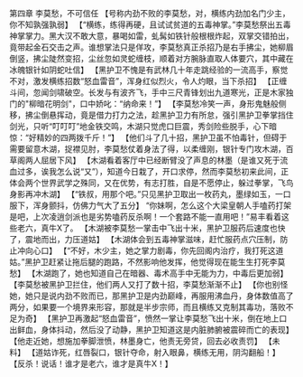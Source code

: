 第四章 李莫愁，不可信任
    【号称内劲不败的李莫愁，对，横练内劲加名门少主，你不知孰强孰弱】
    【“横练，练得再硬，且试试贫道的五毒神掌。”李莫愁祭出五毒神掌掌力。黑大汉不敢大意，暴喝如雷，虬髯如铁针般根根炸起，双掌交错拍出，竟带起金石交击之声。谁想掌法只是佯攻，李莫愁真正杀招乃是右手拂尘，她柳眉倒竖，拂尘陡然变招，尘丝忽如灵蛇缠枝，顺着对方腕脉直取人体要穴，其中藏在冰魄银针如阴蛇吐信】
    【黑护卫不愧是有武林几十年走跳经验的一流高手，察觉不对，激发横练招数“怒血雷音”，浑身红似烈火，令人灼眼，当下杀招】
    【正缠斗间，忽闻剑啸破空。长发与有波齐飞，手中三尺青锋划出九道寒光，正是木家独门的"柳暗花明剑"，口中娇叱：“纳命来！”】
    【李莫愁冷笑一声，身形鬼魅般侧移，拂尘倒悬挥动，竟是借力打力之法，趁黑护卫力有所怠，强引黑护卫拳掌挡住剑光，只听“叮叮叮”地金铁交鸣，木湖只觉虎口巨震，秀剑险些脱手，心下暗惊：“好精妙的四两拨千斤！”】
    【他们斗了几十招，黑护卫虽不怕毒针，但碍于需要留意木湖，捉襟见肘，李莫愁仗着身法了得，以柔缠刚，银针专门攻木湖，百草阁两人屈居下风】
    【木湖看着客厅中已经断臂没了声息的林墨（是谁又死于流血过多，诶我怎么说“又”），知道今日栽了，开口求停，然而李莫愁初来此间，正体会两个世界武学之殊同，又在优势，有志打胜，自是不愿停止，躲过拳掌，飞鸟身影再冲木湖】
    【“铁叔，用那个吧。”只见黑护卫取出一枚药丸，墨绿如玉，一口服下，浑身颤抖，仿佛力气大了五分】
    “你妹啊，怎么这个大梁皇朝人手嗑药打架是吧，上次凌逍剑派也是劣势嗑药反杀啊！一个套路不能一直用吧！”易丰看着这些老六，真牛X了。
    【木湖被李莫愁一掌击中飞出十米，黑护卫服药后速度也快了，震地而出，力压道姑】
    【木湖体会到五毒神掌滋味，赶忙服药点穴压制，防止冲向心口】
    【“不好，木少主，她之掌力剧毒，你先回阁内治疗，我打死这道姑。”黑护卫赶紧让拖后腿的跑路，不然影响他发挥，他觉得现在能生生打死李莫愁】
    【木湖跑了，她也知道自己在暗器、毒术高手中无能为力，中毒后更加弱】
    【李莫愁被黑护卫拦住，他们两人又打了数十招，李莫愁渐渐不止】
    【你也别怪她，她只是说内劲不败而已，那黑护卫是内劲巅峰，再服用沸血丹，身体数值高了两分，如果要一个境界来形容，那就是半步宗师，而且横练又克制其毒功，落败不足为奇】
    【黑护卫再激起“怒血雷音”，愤然一掌让李莫愁飞出十米，倒在地上口出鲜血，身体抖动，然后没了动静，黑护卫知道这是内脏肺腑被震碎而亡的表现】
    【他走近她，想施加拳脚泄愤，林墨身亡，他责无旁贷，回去必收责罚】
    【未料】
    【道姑诈死，红唇裂口，银针夺命，射入眼鼻，横练无用，阴沟翻船！】
    【反杀！说话！谁才是老六，谁才是真牛X！】
    